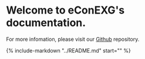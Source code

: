 # Welcome to eConEXG's documentation.

For more infomation, please visit our [Github](https://github.com/Niantong-Intelligence/eConEXG) repository.

{%
  include-markdown "../README.md"
  start="<!-- released start -->"
%}